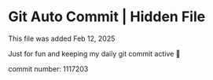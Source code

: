 # Git Auto Commit | Hidden File

This file was added Feb 12, 2025

Just for fun and keeping my daily git commit active 🤪

commit number: 1117203
